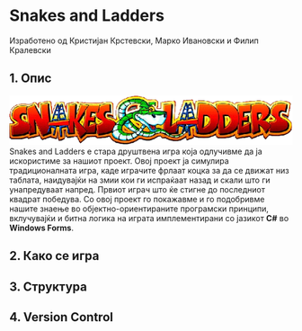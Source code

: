 # Snakes and Ladders
Изработено од Кристијан Крстевски, Марко Ивановски и Филип Кралевски
## 1. Опис
![Alt text](https://github.com/KFilip123/Snake-Ladder/blob/master/Snake%20Ladder/Resources/title-removebg-preview.png)
<br>
Snakes and Ladders е стара друштвена игра која одлучивме да ја искористиме за нашиот проект. Овој проект ја симулира традиционалната игра, каде играчите фрлаат коцка за да се движат низ таблата, наидувајќи на змии кои ги испраќаат назад и скали што ги унапредуваат напред. Првиот играч што ќе стигне до последниот квадрат победува. Со овој проект го покажавме и го подобривме нашите знаење во објектно-ориентираните програмски принципи, вклучувајќи и битна логика на играта имплементирани со јазикот <b>C#</b> во <b>Windows Forms</b>.
## 2. Како се игра

## 3. Структура 

## 4. Version Control
